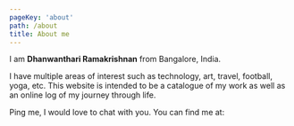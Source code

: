 ```yaml
---
pageKey: 'about'
path: /about
title: About me
---
```


I am **Dhanwanthari Ramakrishnan** from Bangalore, India.

I have multiple areas of interest such as technology, art, travel, football, yoga, etc. This website is intended to be a catalogue of my work as well as an online log of my journey through life.

Ping me, I would love to chat with you. You can find me at:

